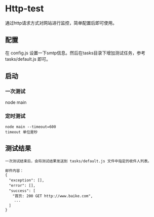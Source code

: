 Http-test
====

通过http请求方式对网站进行监控，简单配置后即可使用。

## 配置
在 config.js 设置一下smtp信息。然后在tasks目录下增加测试任务，参考 tasks/default.js 即可。


## 启动

### 一次测试
node main

### 定时测试

	node main --timeout=600
	timeout 单位是秒
	
## 测试结果
	
	一次测试结束后，会将测试结果发送到 tasks/default.js 文件中指定的收件人列表。
	
	邮件内容：
	{
	　"exception": [],
	　"error": [],
	　"success": [
	　　"首页: 200 GET http://www.baike.com",
		...
	　]
	}
